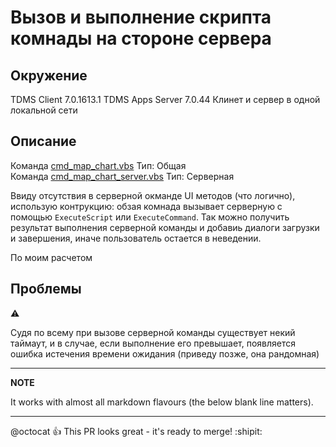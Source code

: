 # Вызов и выполнение скрипта комнады на стороне сервера

## Окружение
TDMS Client 7.0.1613.1
TDMS Apps Server 7.0.44
Клинет и сервер в одной локальной сети

## Описание

Команда [cmd_map_chart.vbs](./cmd_map_chart.vbs) Тип: Общая  
Команда [cmd_map_chart_server.vbs](./cmd_map_chart_server.vbs) Тип: Серверная

Ввиду отсутствия в серверной окманде UI методов (что логично), использую контрукцию: обзая комнада вызывает серверную с помощью `ExecuteScript` или `ExecuteCommand`. Так можно получить результат выполнения серверной команды и добавиь диалоги загрузки и завершения, иначе пользователь остается в неведении.

По моим расчетом 

## Проблемы

:warning:

Судя по всему при вызове серверной команды существует некий таймаут, и в случае, если выполнение его превышает, появляется ошибка истечения времени ожидания (приведу позже, она рандомная)


---
**NOTE**

It works with almost all markdown flavours (the below blank line matters).

---

@octocat :+1: This PR looks great - it's ready to merge! :shipit: